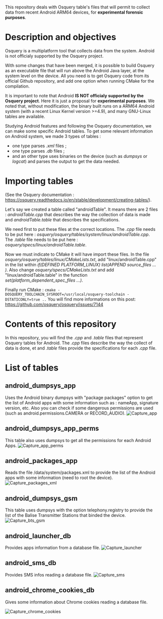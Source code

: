 This repository deals with Osquery table's files that will permit to collect data from recent Android ARM64 devices, for **experimental forensic purposes**.

# Description and objectives

Osquery is a multiplatform tool that collects data from the system. 
Android is not officialy supported by the Osquery project.

With some changes that have been merged, it is possible to build Osquery as an executable file that will run above the Android Java layer, at the system level on the device. 
All you need is to get Osquery code from its official Github repository, and add one option when running CMake for the compilation. 

It is important to note that Android **IS NOT officialy supported by the Osquery project**. Here it is just a proposal for **experimental purposes**.
We noted that, without modification, the binary built runs on a ARM64 Android system (with a recent Linux Kernel version >=4.9), and many GNU-Linux tables are available. 

Studying Android features and following the Osquery documentation, we can make some specific Android tables.
To get some relevant information on Android system, we made 3 types of tables : 
- one type parses *.xml* files ;
- one type parses *.db* files ;
- and an other type uses binaries on the device (such as *dumpsys* or *logcat*) and parses the output to get the data needed.

# Importing tables

(See the Osquery documentation : https://osquery.readthedocs.io/en/stable/development/creating-tables/).

Let's say we created a table called "androidTable". It means there are 2 files : *androidTable.cpp* that describes the way the collection of data is made and *androidTable.table* that describes the specifications.

We need first to put these files at the correct locations. The *.cpp* file needs to be put here : *osquery/osquery/tables/system/linux/androidTable.cpp*. The *.table* file needs to be put here : *osquery/specs/linux/androidTable.table*.

Now we must indicate to CMake it will have import these files. In the file *osquery/osquery/tables/linux/CMakeLists.txt*, add "linux/androidTable.cpp" in the list within *if(DEFINED PLATFORM_LINUX) list(APPEND source_files ... )*. Also change *osquery/specs/CMakeLists.txt* and add "linux/androidTable.table" in the function *set(platform_dependent_spec_files ...)*.

Finally run CMake :
`cmake -DOSQUERY_TOOLCHAIN_SYSROOT=/usr/local/osquery-toolchain -DSTATICONLY=true ..`
You will find more informations on this post: https://github.com/osquery/osquery/issues/7144

# Contents of this repository

In this repository, you will find the *.cpp* and *.table* files that represent Osquery tables for Android.
The *.cpp* files describe the way the collect of data is done, et and *.table* files provide the specifications for each *.cpp* file.

# List of tables

## android_dumpsys_app 
Uses the Android binary dumpsys with "package packages" option to get the list of Android apps with some information such as : nameApp, signature version, etc. Also you can check if some dangerous permissions are used (such as android.permissions.CAMERA or RECORD_AUDIO).
![Capture_app](https://user-images.githubusercontent.com/85172899/131817299-826176d2-5eb7-429e-bc6c-e324e7c2fe23.PNG)


## android_dumpsys_app_perms 
This table also uses dumpsys to get all the permissions for each Android Apps.
![Capture_app_perms](https://user-images.githubusercontent.com/85172899/131818094-56a75b98-0ea8-4061-a730-5b89af3a2270.PNG)


## android_packages_app 
Reads the file /data/system/packages.xml to provide the list of the Android apps with some information (need to root the device).
![Capture_packages_xml](https://user-images.githubusercontent.com/85172899/131812759-c9ab5677-8cb2-436d-ac3d-9dbfccaf21f9.PNG)


## android_dumpsys_gsm 
This table uses dumpsys with the option telephony.registry to provide the list of the Balise Transmitter Stations that binded the device.
![Capture_bts_gsm](https://user-images.githubusercontent.com/85172899/131813911-cd763d51-44f7-4359-bb85-d51b02fbd55d.PNG)

## android_launcher_db
Provides apps information from a database file.
![Capture_launcher](https://user-images.githubusercontent.com/85172899/131815595-5b8331a1-4a12-4547-91bd-ca0a600b3eee.PNG)


## android_sms_db
Provides SMS infos reading a database file.
![Capture_sms](https://user-images.githubusercontent.com/85172899/131812835-a3e1fcbc-294e-43a0-b3e9-1c5ad9e10b8b.PNG)


## android_chrome_cookies_db
Gives some information about Chrome cookies reading a database file.

![Capture_chrome_cookies](https://user-images.githubusercontent.com/85172899/131815569-a7613e9d-44b6-423a-bf50-3bcb7de6c982.PNG)


